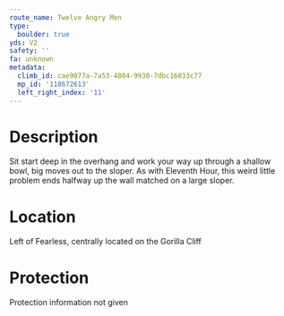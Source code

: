 ```yaml
---
route_name: Twelve Angry Men
type:
  boulder: true
yds: V2
safety: ''
fa: unknown
metadata:
  climb_id: cae9077a-7a53-4804-9930-7dbc16033c77
  mp_id: '118672613'
  left_right_index: '11'
---
```

# Description
Sit start deep in the overhang and work your way up through a shallow bowl, big moves out to the sloper. As with Eleventh Hour, this weird little problem ends halfway up the wall matched on a large sloper.

# Location
Left of Fearless, centrally located on the Gorilla Cliff

# Protection
Protection information not given
